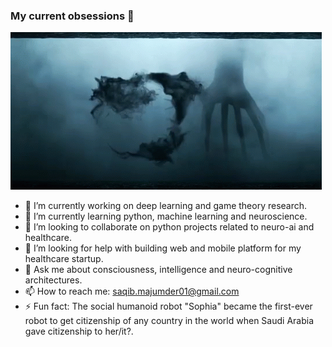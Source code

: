 ### My current obsessions 👋

![My Goal](https://github.com/Al-Saqib/Al-Saqib/blob/master/arrival.gif)

- 🔭 I’m currently working on deep learning and game theory research. 
- 🌱 I’m currently learning python, machine learning and neuroscience. 
- 👯 I’m looking to collaborate on python projects related to neuro-ai and healthcare. 
- 🤔 I’m looking for help with building web and mobile platform for my healthcare startup.
- 💬 Ask me about consciousness, intelligence and neuro-cognitive architectures. 
- 📫 How to reach me: saqib.majumder01@gmail.com
- ⚡ Fun fact: The social humanoid robot "Sophia" became the first-ever robot to get citizenship of any country in the world when Saudi Arabia gave citizenship to her/it?. 

